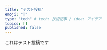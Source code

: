 ```yaml
---
title: "テスト投稿"
emoji: "📝"
type: "tech" # tech: 技術記事 / idea: アイデア
topics: []
published: false
---
```

これはテスト投稿です